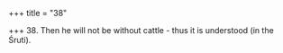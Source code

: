 +++
title = "38"

+++
38. Then he will not be without cattle - thus it is understood (in the Śruti).
